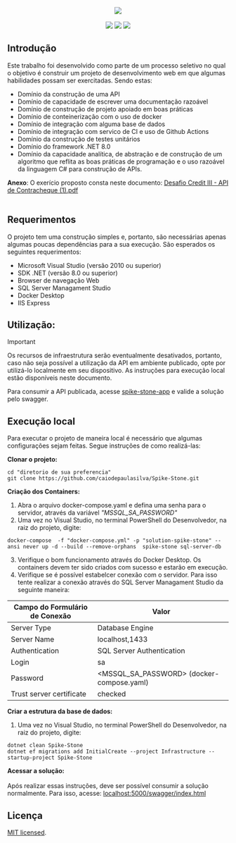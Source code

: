 <p align="center">  
  <img src="https://github.com/caiodepaulasilva/Spike-Stone/assets/36136627/b3bf510e-d6b0-456b-a556-c3efad278fb5"/>
  <br><br>

  <img src="https://img.shields.io/badge/status-work%20in%20progress-red?style=for-the-badge"/>  
  <img src="https://img.shields.io/badge/.NET-5C2D91?style=for-the-badge&logo=.net&logoColor=white"/>  
  <img src="https://img.shields.io/badge/c%23-%23239120.svg?style=for-the-badge&logo=c-sharp&logoColor=white"/>    
</p>


## Introdução

Este trabalho foi desenvolvido como parte de um processo seletivo no qual o objetivo é construir um projeto de desenvolvimento web em que algumas habilidades possam ser exercitadas. Sendo estas:
- Domínio da construção de uma API
- Domínio de capacidade de escrever uma documentação razoável
- Domínio de construção de projeto apoiado em boas práticas
- Domínio de conteinerização com o uso de docker
- Domínio de integração com alguma base de dados
- Domínio de integração com servico de CI e uso de Github Actions
- Domínio da construção de testes unitários
- Domínio do framework .NET 8.0
- Domínio da capacidade analítica, de abstração e de construção de um algoritmo que reflita as boas práticas de programação e o uso razoável da linguagem C# para construção de APIs.


**Anexo**: O exerício proposto consta neste documento: [Desafio Credit III  - API de Contracheque (1).pdf](https://github.com/user-attachments/files/16118082/Desafio.Credit.III.-.API.de.Contracheque.1.pdf)
<br><br>

## Requerimentos

O projeto tem uma construção simples e, portanto, são necessárias apenas algumas poucas dependências para a sua execução. São esperados os seguintes requerimentos:

- Microsoft Visual Studio (versão 2010 ou superior)
- SDK .NET (versão 8.0 ou superior)
- Browser de navegação Web
- SQL Server Managament Studio
- Docker Desktop
- IIS Express

## Utilização:
> [!IMPORTANT]  
> Os recursos de infraestrutura serão eventualmente desativados, portanto, caso não seja possível a utilização da API em ambiente publicado, opte por utilizá-lo localmente em seu dispositivo. As instruções para execução local estão disponíveis neste documento.

Para consumir a API publicada, acesse [spike-stone-app](https://spike-stone-app.azurewebsites.net/swagger/index.html) e valide a solução pelo swagger.

## Execução local
Para executar o projeto de maneira local é necessário que algumas configurações sejam feitas. Segue instruções de como realizá-las:

**Clonar o projeto:**
```
cd "diretorio de sua preferencia"
git clone https://github.com/caiodepaulasilva/Spike-Stone.git
```

**Criação dos Containers:**
1. Abra o arquivo docker-compose.yaml e defina uma senha para o servidor, através da variável *"MSSQL_SA_PASSWORD"*
2. Uma vez no Visual Studio, no terminal PowerShell do Desenvolvedor, na raiz do projeto, digite:
```
docker-compose  -f "docker-compose.yml" -p "solution-spike-stone" --ansi never up -d --build --remove-orphans  spike-stone sql-server-db
```
3. Verifique o bom funcionamento através do Docker Desktop. Os containers devem ter sido criados com sucesso e estarão em execução.
4. Verifique se é possível estabelcer conexão com o servidor. Para isso tente realizar a conexão através do SQL Server Managament Studio da seguinte maneira:

| Campo do Formulário de Conexão | Valor                               |
| ------------------------------ | ----------------------------------- |
| Server Type                    | Database Engine                     |
| Server Name                    | localhost,1433                      |
| Authentication                 | SQL Server Authentication           |
| Login                          | sa                                  |
| Password                       | <MSSQL_SA_PASSWORD> (docker-compose.yaml) |
| Trust server certificate       | checked                             |

**Criar a estrutura da base de dados:**
1. Uma vez no Visual Studio, no terminal PowerShell do Desenvolvedor, na raiz do projeto, digite:
```
dotnet clean Spike-Stone
dotnet ef migrations add InitialCreate --project Infrastructure --startup-project Spike-Stone
```
**Acessar a solução:**
<br><br>
Após realizar essas instruções, deve ser possível consumir a solução normalmente. Para isso, acesse: [localhost:5000/swagger/index.html](http://localhost:5000/swagger/index.html)

## Licença

[MIT licensed](./LICENSE).
